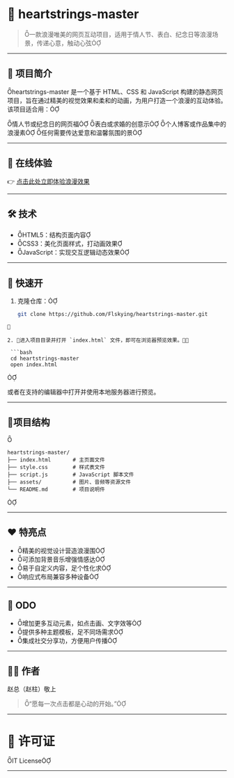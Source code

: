 # 💖 heartstrings-master

>一款浪漫唯美的网页互动项目，适用于情人节、表白、纪念日等浪漫场景，传递心意，触动心弦

---

## 🌟 项目简介
heartstrings-master 是一个基于 HTML、CSS 和 JavaScript 构建的静态网页项目，旨在通过精美的视觉效果和柔和的动画，为用户打造一个浪漫的互动体验。该项目适合用：

 情人节或纪念日的网页福
 表白或求婚的创意示
 个人博客或作品集中的浪漫素
 任何需要传达爱意和温馨氛围的景

---

## 🔗 在线体验

👉 [点击此处立即体验浪漫效果](https://flskying.github.io/heartstrings-master/)

---

## 🛠️ 技术

- HTML5：结构页面内容
- CSS3：美化页面样式，打动画效果
- JavaScript：实现交互逻辑动态效果

---

## 🚀 快速开

1. 克隆仓库：

   ```bash
   git clone https://github.com/Flskying/heartstrings-master.git
  ```


2. 进入项目目录并打开 `index.html` 文件，即可在浏览器预览效果。

   ```bash
   cd heartstrings-master
   open index.html
  ```


   或者在支持的编辑器中打开并使用本地服务器进行预览。

---

## 📁项目结构


```
heartstrings-master/
├── index.html       # 主页面文件
├── style.css        # 样式表文件
├── script.js        # JavaScript 脚本文件
├── assets/          # 图片、音频等资源文件
└── README.md        # 项目说明件
```


---

## ❤️ 特亮点

- 精美的视觉设计营造浪漫围
- 可添加背景音乐增强情感达
- 易于自定义内容，足个性化求
- 响应式布局兼容多种设备

---

## 📌 ODO

- 增加更多互动元素，如点击画、文字效等
- 提供多种主题模板，足不同场需求
- 集成社交分享功，方便用户传播

---

## 👨‍💻 作者

赵总（赵柱）敬上  
> “愿每一次点击都是心动的开始。”

---

# 📜 许可证

IT License

--- 
